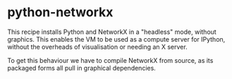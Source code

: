 # python-networkx

This recipe installs Python and NetworkX in a "headless"
mode, without graphics. This enables the VM to be used
as a compute server for IPython, without the overheads
of visualisation or needing an X server.

To get this behaviour we have to compile NetworkX from
source, as its packaged forms all pull in graphical
dependencies.

